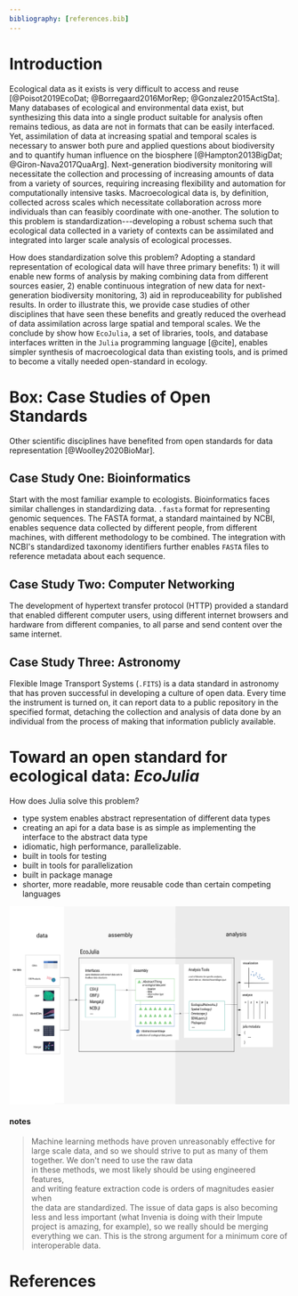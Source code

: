```yaml
---
bibliography: [references.bib]
---
```


# Introduction

Ecological data as it exists is very difficult to access and reuse
[@Poisot2019EcoDat; @Borregaard2016MorRep; @Gonzalez2015ActSta]. Many databases
of ecological and environmental data exist, but synthesizing this data into a
single product suitable for analysis often remains tedious, as data are not in
formats that can be easily interfaced. Yet, assimilation of data at increasing
spatial and temporal scales is necessary to answer both pure and applied
questions about biodiversity and to quantify human influence on the biosphere
[@Hampton2013BigDat; @Giron-Nava2017QuaArg]. Next-generation biodiversity
monitoring will necessitate the collection and processing of increasing amounts
of data from a variety of sources, requiring increasing flexibility and
automation for computationally intensive tasks. Macroecological data is, by
definition, collected across scales which necessitate collaboration across more
individuals than can feasibly coordinate with one-another. The solution to this
problem is standardization---developing a robust schema such that ecological
data collected in a variety of contexts can be assimilated and integrated into
larger scale analysis of ecological processes.

How does standardization solve this problem? Adopting a standard representation
of ecological data will have three primary benefits: 1) it will enable new forms
of analysis by making combining data from different sources easier, 2) enable
continuous integration of new data for next-generation biodiversity monitoring,
3) aid in reproduceability for published results. In order to illustrate this,
we provide case studies of other disciplines that have seen these benefits and
greatly reduced the overhead of data assimilation across large spatial and
temporal scales. We the conclude by show how `EcoJulia`, a set of libraries,
tools, and database interfaces written in the `Julia` programming language
[@cite], enables simpler synthesis of macroecological data than existing tools,
and is primed to become a vitally needed open-standard in ecology.


# Box: Case Studies of Open Standards

Other scientific disciplines have benefited from open standards for data
representation [@Woolley2020BioMar].

## Case Study One: Bioinformatics

Start with the most familiar example to ecologists. Bioinformatics faces similar
challenges in standardizing data. `.fasta` format for representing genomic
sequences. The FASTA format, a standard maintained by NCBI, enables sequence
data collected by different people, from different machines, with different
methodology to be combined. The integration with NCBI's standardized taxonomy
identifiers further enables `FASTA` files to reference metadata about each
sequence.

## Case Study Two: Computer Networking

The development of hypertext transfer protocol (HTTP) provided a standard that
enabled different computer users, using different internet browsers and hardware
from different companies, to all parse and send content over the same internet.

## Case Study Three: Astronomy

Flexible Image Transport Systems (`.FITS`) is a data standard in astronomy that
has proven successful in developing a culture of open data. Every time the
instrument is turned on, it can report data to a public repository in the
specified format, detaching the collection and analysis of data done by an
individual from the process of making that information publicly available.


# Toward an open standard for ecological data: _EcoJulia_

How does Julia solve this problem?
- type system enables abstract representation of different data types
- creating an api for a data base is as simple as implementing the interface to the abstract data type
- idiomatic, high performance, parallelizable.
- built in tools for testing
- built in tools for parallelization
- built in package manage
- shorter, more readable, more reusable code than certain competing languages

![the caption](./figures/concept.png)



#### notes


> Machine learning methods have proven unreasonably effective for large scale data,
and so we should strive to put as many of them together.
We don't need to use the raw data  
in these methods, we most likely should be using engineered features,  
and writing feature extraction code is orders of magnitudes easier when  
the data are standardized.
The issue of data gaps is also becoming less and less important (what Invenia is doing with their Impute project is amazing, for example), so we really should be merging everything we can. This is the strong argument for a minimum core of interoperable data.


# References
